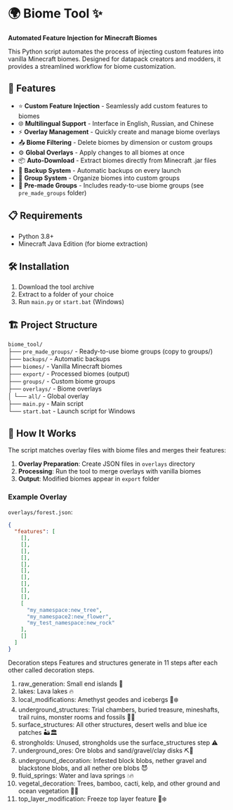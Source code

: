 # 🌍 Biome Tool ✨

**Automated Feature Injection for Minecraft Biomes**

This Python script automates the process of injecting custom features into vanilla Minecraft biomes. Designed for datapack creators and modders, it provides a streamlined workflow for biome customization.

## 🚀 Features

- ⭐ **Custom Feature Injection** - Seamlessly add custom features to biomes
- 🌐 **Multilingual Support** - Interface in English, Russian, and Chinese
- ⚡ **Overlay Management** - Quickly create and manage biome overlays
- 📤 **Biome Filtering** - Delete biomes by dimension or custom groups
- ⚙️ **Global Overlays** - Apply changes to all biomes at once
- 📦 **Auto-Download** - Extract biomes directly from Minecraft .jar files
- 🔄 **Backup System** - Automatic backups on every launch
- 👥 **Group System** - Organize biomes into custom groups
- 💾 **Pre-made Groups** - Includes ready-to-use biome groups (see `pre_made_groups` folder)

## 📋 Requirements

- Python 3.8+
- Minecraft Java Edition (for biome extraction)

## 🛠 Installation

1. Download the tool archive
2. Extract to a folder of your choice
3. Run `main.py` or `start.bat` (Windows)

## 🏗 Project Structure
`biome_tool/`  
├── `pre_made_groups/` - Ready-to-use biome groups (copy to groups/)  
├── `backups/` - Automatic backups  
├── `biomes/` - Vanilla Minecraft biomes  
├── `export/` - Processed biomes (output)  
├── `groups/` - Custom biome groups  
├── `overlays/` - Biome overlays  
│   └── `all/` - Global overlay  
├── `main.py` - Main script  
└── `start.bat` - Launch script for Windows

## 🧰 How It Works

The script matches overlay files with biome files and merges their features:

1. **Overlay Preparation**: Create JSON files in `overlays` directory
2. **Processing**: Run the tool to merge overlays with vanilla biomes
3. **Output**: Modified biomes appear in `export` folder

### Example Overlay
`overlays/forest.json`:
```json
{
  "features": [
    [],
    [],
    [],
    [],
    [],
    [],
    [],
    [],
    [],
    [],
    [
      "my_namespace:new_tree",
      "my_namespace2:new_flower",
      "my_test_namespace:new_rock"
    ],
    []
  ]
}
```

Decoration steps
Features and structures generate in 11 steps after each other called decoration steps.

1. raw_generation: Small end islands 🌴
2. lakes: Lava lakes 🔥
3. local_modifications: Amethyst geodes and icebergs 💎❄️
4. underground_structures: Trial chambers, buried treasure, mineshafts, trail ruins, monster rooms and fossils 🏹💎
5. surface_structures: All other structures, desert wells and blue ice patches 🏜️🏛️
6. strongholds: Unused, strongholds use the surface_structures step ⚠️
7. underground_ores: Ore blobs and sand/gravel/clay disks ⛏️💎
8. underground_decoration: Infested block blobs, nether gravel and blackstone blobs, and all nether ore blobs 😈
9. fluid_springs: Water and lava springs 💧🔥
10. vegetal_decoration: Trees, bamboo, cacti, kelp, and other ground and ocean vegetation 🌳🌿
11. top_layer_modification: Freeze top layer feature 🥶❄️
